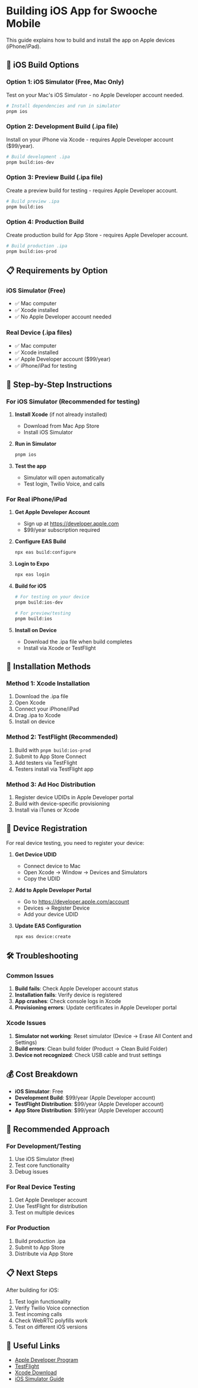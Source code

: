 # Building iOS App for Swooche Mobile

This guide explains how to build and install the app on Apple devices (iPhone/iPad).

## 🍎 **iOS Build Options**

### **Option 1: iOS Simulator (Free, Mac Only)**

Test on your Mac's iOS Simulator - no Apple Developer account needed.

```bash
# Install dependencies and run in simulator
pnpm ios
```

### **Option 2: Development Build (.ipa file)**

Install on your iPhone via Xcode - requires Apple Developer account ($99/year).

```bash
# Build development .ipa
pnpm build:ios-dev
```

### **Option 3: Preview Build (.ipa file)**

Create a preview build for testing - requires Apple Developer account.

```bash
# Build preview .ipa
pnpm build:ios
```

### **Option 4: Production Build**

Create production build for App Store - requires Apple Developer account.

```bash
# Build production .ipa
pnpm build:ios-prod
```

## 📋 **Requirements by Option**

### **iOS Simulator (Free)**

- ✅ Mac computer
- ✅ Xcode installed
- ✅ No Apple Developer account needed

### **Real Device (.ipa files)**

- ✅ Mac computer
- ✅ Xcode installed
- ✅ Apple Developer account ($99/year)
- ✅ iPhone/iPad for testing

## 🚀 **Step-by-Step Instructions**

### **For iOS Simulator (Recommended for testing)**

1. **Install Xcode** (if not already installed)

   - Download from Mac App Store
   - Install iOS Simulator

2. **Run in Simulator**

   ```bash
   pnpm ios
   ```

3. **Test the app**
   - Simulator will open automatically
   - Test login, Twilio Voice, and calls

### **For Real iPhone/iPad**

1. **Get Apple Developer Account**

   - Sign up at https://developer.apple.com
   - $99/year subscription required

2. **Configure EAS Build**

   ```bash
   npx eas build:configure
   ```

3. **Login to Expo**

   ```bash
   npx eas login
   ```

4. **Build for iOS**

   ```bash
   # For testing on your device
   pnpm build:ios-dev

   # For preview/testing
   pnpm build:ios
   ```

5. **Install on Device**
   - Download the .ipa file when build completes
   - Install via Xcode or TestFlight

## 🔧 **Installation Methods**

### **Method 1: Xcode Installation**

1. Download the .ipa file
2. Open Xcode
3. Connect your iPhone/iPad
4. Drag .ipa to Xcode
5. Install on device

### **Method 2: TestFlight (Recommended)**

1. Build with `pnpm build:ios-prod`
2. Submit to App Store Connect
3. Add testers via TestFlight
4. Testers install via TestFlight app

### **Method 3: Ad Hoc Distribution**

1. Register device UDIDs in Apple Developer portal
2. Build with device-specific provisioning
3. Install via iTunes or Xcode

## 📱 **Device Registration**

For real device testing, you need to register your device:

1. **Get Device UDID**

   - Connect device to Mac
   - Open Xcode → Window → Devices and Simulators
   - Copy the UDID

2. **Add to Apple Developer Portal**

   - Go to https://developer.apple.com/account
   - Devices → Register Device
   - Add your device UDID

3. **Update EAS Configuration**
   ```bash
   npx eas device:create
   ```

## 🛠 **Troubleshooting**

### **Common Issues**

1. **Build fails**: Check Apple Developer account status
2. **Installation fails**: Verify device is registered
3. **App crashes**: Check console logs in Xcode
4. **Provisioning errors**: Update certificates in Apple Developer portal

### **Xcode Issues**

1. **Simulator not working**: Reset simulator (Device → Erase All Content and Settings)
2. **Build errors**: Clean build folder (Product → Clean Build Folder)
3. **Device not recognized**: Check USB cable and trust settings

## 💰 **Cost Breakdown**

- **iOS Simulator**: Free
- **Development Build**: $99/year (Apple Developer account)
- **TestFlight Distribution**: $99/year (Apple Developer account)
- **App Store Distribution**: $99/year (Apple Developer account)

## 🎯 **Recommended Approach**

### **For Development/Testing**

1. Use iOS Simulator (free)
2. Test core functionality
3. Debug issues

### **For Real Device Testing**

1. Get Apple Developer account
2. Use TestFlight for distribution
3. Test on multiple devices

### **For Production**

1. Build production .ipa
2. Submit to App Store
3. Distribute via App Store

## 📋 **Next Steps**

After building for iOS:

1. Test login functionality
2. Verify Twilio Voice connection
3. Test incoming calls
4. Check WebRTC polyfills work
5. Test on different iOS versions

## 🔗 **Useful Links**

- [Apple Developer Program](https://developer.apple.com/programs/)
- [TestFlight](https://developer.apple.com/testflight/)
- [Xcode Download](https://developer.apple.com/xcode/)
- [iOS Simulator Guide](https://developer.apple.com/library/archive/documentation/IDEs/Conceptual/iOS_Simulator_Guide/)
